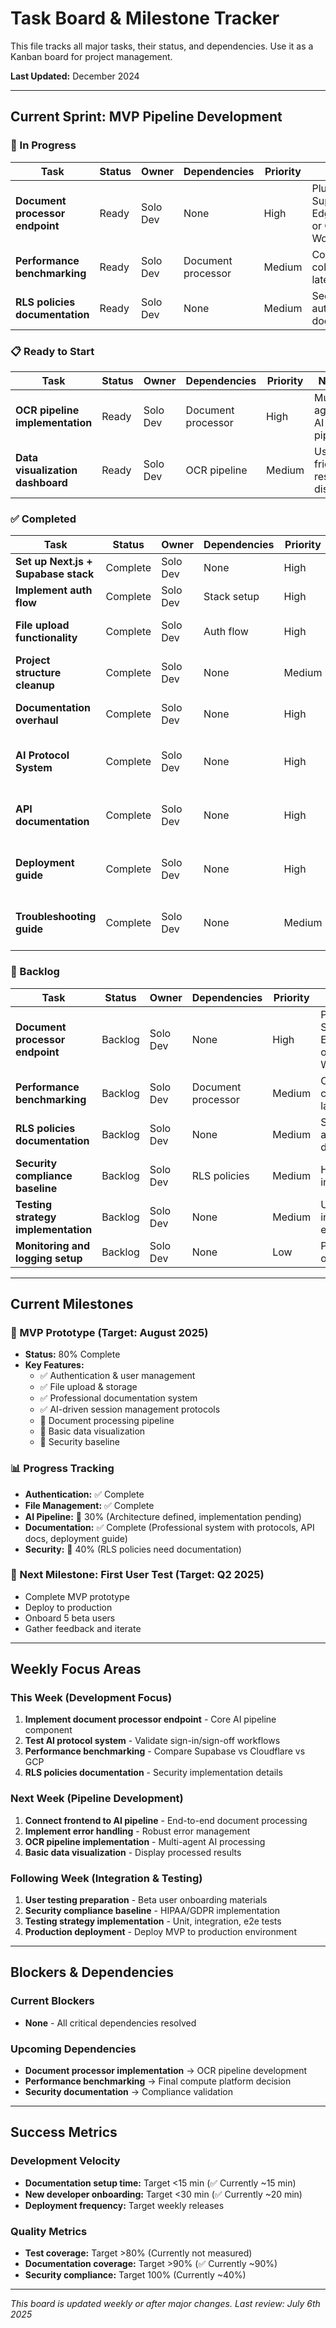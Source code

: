 # Task Board & Milestone Tracker

This file tracks all major tasks, their status, and dependencies. Use it as a Kanban board for project management.

**Last Updated:** December 2024

---

## Current Sprint: MVP Pipeline Development

### 🚀 In Progress

| Task | Status | Owner | Dependencies | Priority | Notes |
|------|--------|-------|--------------|----------|-------|
| **Document processor endpoint** | Ready | Solo Dev | None | High | Pluggable Supabase Edge Function or Cloudflare Worker |
| **Performance benchmarking** | Ready | Solo Dev | Document processor | Medium | Compare cold-start, latency, cost |
| **RLS policies documentation** | Ready | Solo Dev | None | Medium | Security and auth documentation |

### 📋 Ready to Start

| Task | Status | Owner | Dependencies | Priority | Notes |
|------|--------|-------|--------------|----------|-------|
| **OCR pipeline implementation** | Ready | Solo Dev | Document processor | High | Multi-agent AI pipeline |
| **Data visualization dashboard** | Ready | Solo Dev | OCR pipeline | Medium | User-friendly results display |

### ✅ Completed

| Task | Status | Owner | Dependencies | Priority | Notes |
|------|--------|-------|--------------|----------|-------|
| **Set up Next.js + Supabase stack** | Complete | Solo Dev | None | High | ✅ Done July 2025 |
| **Implement auth flow** | Complete | Solo Dev | Stack setup | High | ✅ Magic link authentication |
| **File upload functionality** | Complete | Solo Dev | Auth flow | High | ✅ Supabase Storage integration |
| **Project structure cleanup** | Complete | Solo Dev | None | Medium | ✅ Organized directories, fixed imports |
| **Documentation overhaul** | Complete | Solo Dev | None | High | ✅ Professional documentation system created |
| **AI Protocol System** | Complete | Solo Dev | None | High | ✅ Sign-in/sign-off protocols ready for use |
| **API documentation** | Complete | Solo Dev | None | High | ✅ Comprehensive API reference created |
| **Deployment guide** | Complete | Solo Dev | None | High | ✅ Production deployment procedures documented |
| **Troubleshooting guide** | Complete | Solo Dev | None | Medium | ✅ Common issues and solutions documented |

### 🔄 Backlog

| Task | Status | Owner | Dependencies | Priority | Notes |
|------|--------|-------|--------------|----------|-------|
| **Document processor endpoint** | Backlog | Solo Dev | None | High | Pluggable Supabase Edge Function or Cloudflare Worker |
| **Performance benchmarking** | Backlog | Solo Dev | Document processor | Medium | Compare cold-start, latency, cost |
| **RLS policies documentation** | Backlog | Solo Dev | None | Medium | Security and auth documentation |
| **Security compliance baseline** | Backlog | Solo Dev | RLS policies | Medium | HIPAA/GDPR implementation |
| **Testing strategy implementation** | Backlog | Solo Dev | None | Medium | Unit, integration, e2e tests |
| **Monitoring and logging setup** | Backlog | Solo Dev | None | Low | Production observability |

---

## Current Milestones


### 🎯 MVP Prototype (Target: August 2025)

- **Status:** 80% Complete
- **Key Features:** 
  - ✅ Authentication & user management
  - ✅ File upload & storage
  - ✅ Professional documentation system
  - ✅ AI-driven session management protocols
  - 🚧 Document processing pipeline
  - 🚧 Basic data visualization
  - 🚧 Security baseline

### 📊 Progress Tracking
- **Authentication:** ✅ Complete
- **File Management:** ✅ Complete  
- **AI Pipeline:** 🚧 30% (Architecture defined, implementation pending)
- **Documentation:** ✅ Complete (Professional system with protocols, API docs, deployment guide)
- **Security:** 🚧 40% (RLS policies need documentation)

### 🎯 Next Milestone: First User Test (Target: Q2 2025)
- Complete MVP prototype
- Deploy to production
- Onboard 5 beta users
- Gather feedback and iterate

---

## Weekly Focus Areas

### This Week (Development Focus)
1. **Implement document processor endpoint** - Core AI pipeline component
2. **Test AI protocol system** - Validate sign-in/sign-off workflows
3. **Performance benchmarking** - Compare Supabase vs Cloudflare vs GCP
4. **RLS policies documentation** - Security implementation details

### Next Week (Pipeline Development)
1. **Connect frontend to AI pipeline** - End-to-end document processing
2. **Implement error handling** - Robust error management
3. **OCR pipeline implementation** - Multi-agent AI processing
4. **Basic data visualization** - Display processed results

### Following Week (Integration & Testing)
1. **User testing preparation** - Beta user onboarding materials
2. **Security compliance baseline** - HIPAA/GDPR implementation
3. **Testing strategy implementation** - Unit, integration, e2e tests
4. **Production deployment** - Deploy MVP to production environment

---

## Blockers & Dependencies

### Current Blockers
- **None** - All critical dependencies resolved

### Upcoming Dependencies
- **Document processor implementation** → OCR pipeline development
- **Performance benchmarking** → Final compute platform decision
- **Security documentation** → Compliance validation

---

## Success Metrics

### Development Velocity
- **Documentation setup time:** Target <15 min (✅ Currently ~15 min)
- **New developer onboarding:** Target <30 min (✅ Currently ~20 min)
- **Deployment frequency:** Target weekly releases

### Quality Metrics
- **Test coverage:** Target >80% (Currently not measured)
- **Documentation coverage:** Target >90% (✅ Currently ~90%)
- **Security compliance:** Target 100% (Currently ~40%)

---

*This board is updated weekly or after major changes. Last review: July 6th 2025*